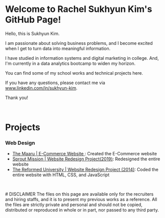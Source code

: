 # Welcome to Rachel Sukhyun Kim's GitHub Page! 

Hello, this is Sukhyun Kim. 

I am passionate about solving business problems, and I become excited when I get to turn data into meaningful information. 

I have studied in information systems and digital marketing in college. And, I'm currently in a data analytics bootcamp to widen my horizon. 

You can find some of my school works and technical projects here.

If you have any questions, please contact me via www.linkedin.com/in/sukhyun-kim.

Thank you! 

<p>&nbsp;</p>

# Projects
### Web Design
* [The Maaru | E-Commerce Website ](www.themaaru.com): Created the E-Commerce website
* [Sprout Mission | Website Redesign Project(2019)](www.sproutmission.org): Redesigned the entire website
* [The Reformed University | Website Redesign Project (2014)](http://rachelskim.net/ru_first_website_project): Coded the entire website with HTML, CSS, and JavaScript

<p>&nbsp;</p>
# DISCLAIMER 
The files on this page are available only for the recruiters and hiring staffs, and it is to present my previous works as a reference. All the files are strictly private and personal and should not be copied, distributed or reproduced in whole or in part, nor passed to any third party. 
 

